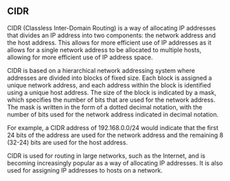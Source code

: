  ## CIDR 

CIDR (Classless Inter-Domain Routing) is a way of allocating IP addresses that divides an IP address into two components: the network address and the host address. This allows for more efficient use of IP addresses as it allows for a single network address to be allocated to multiple hosts, allowing for more efficient use of IP address space.

CIDR is based on a hierarchical network addressing system where addresses are divided into blocks of fixed size. Each block is assigned a unique network address, and each address within the block is identified using a unique host address. The size of the block is indicated by a mask, which specifies the number of bits that are used for the network address. The mask is written in the form of a dotted decimal notation, with the number of bits used for the network address indicated in decimal notation.

For example, a CIDR address of 192.168.0.0/24 would indicate that the first 24 bits of the address are used for the network address and the remaining 8 (32-24) bits are used for the host address.

CIDR is used for routing in large networks, such as the Internet, and is becoming increasingly popular as a way of allocating IP addresses. It is also used for assigning IP addresses to hosts on a network.
